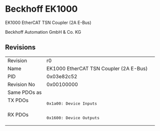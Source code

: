 # Beckhoff EK1000

EK1000 EtherCAT TSN Coupler (2A E-Bus)

Beckhoff Automation GmbH & Co. KG



## Revisions
<table>
<tr >
<td>Revision</td>
<td><div class="foo">r0</div></td>
</tr>
<tr >
<td>Name</td>
<td><div class="foo">EK1000 EtherCAT TSN Coupler (2A E-Bus)</div></td>
</tr>
<tr >
<td>PID</td>
<td><div class="foo">0x03e82c52</div></td>
</tr>
<tr >
<td>Revision No</td>
<td>0x00100000</td>
</tr>
<tr >
<td>Same PDOs as</td>
<td></td>
</tr>
<tr class="txpdo pdosection">
<td rowspan=1 valign=top>TX PDOs</td>
<td><pre>0x1a00: Device Inputs</pre></td>
<td></td>
</tr>
<tr class="rxpdo pdosection">
<td rowspan=1 valign=top>RX PDOs</td>
<td><pre>0x1600: Device Outputs</pre></td>
<td></td>
</tr>
</table>
